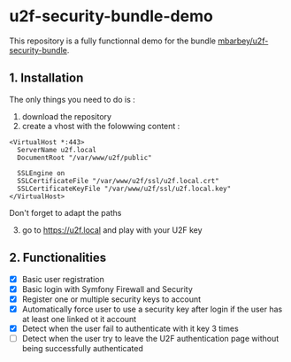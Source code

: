 # u2f-security-bundle-demo

This repository is a fully functionnal demo for the bundle [mbarbey/u2f-security-bundle](https://github.com/mbarbey/u2f-security-bundle).

## 1. Installation

The only things you need to do is :
1) download the repository
2) create a vhost with the folowwing content :
  ```
  <VirtualHost *:443>
    ServerName u2f.local
    DocumentRoot "/var/www/u2f/public"
	
	SSLEngine on
	SSLCertificateFile "/var/www/u2f/ssl/u2f.local.crt"
	SSLCertificateKeyFile "/var/www/u2f/ssl/u2f.local.key"
  </VirtualHost>
  ```
  Don't forget to adapt the paths

3) go to https://u2f.local and play with your U2F key

## 2. Functionalities

- [X] Basic user registration
- [X] Basic login with Symfony Firewall and Security
- [X] Register one or multiple security keys to account
- [X] Automatically force user to use a security key after login if the user has at least one linked ot it account
- [X] Detect when the user fail to authenticate with it key 3 times
- [ ] Detect when the user try to leave the U2F authentication page without being successfully authenticated
